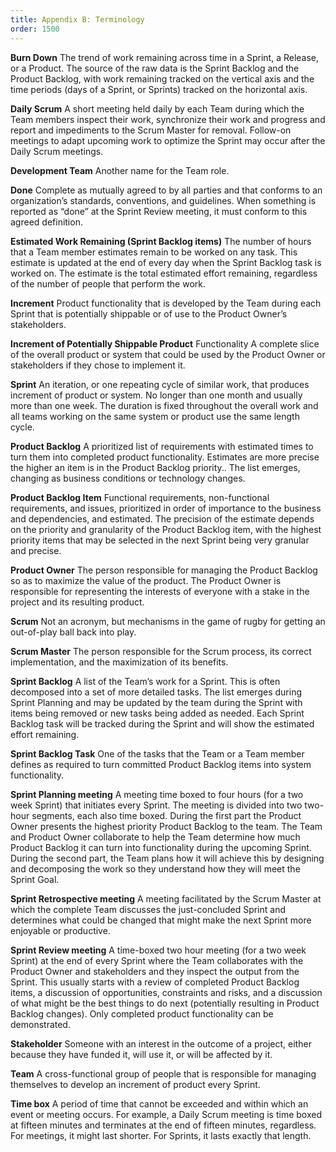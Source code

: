 ```yaml
---
title: Appendix B: Terminology
order: 1500
---
```


**Burn Down**
The trend of work remaining across time in a Sprint, a Release, or a Product. The source of the raw data is the Sprint Backlog and the Product Backlog, with work remaining tracked on the vertical axis and the time periods (days of a Sprint, or Sprints) tracked on the horizontal axis.

**Daily Scrum**
A short meeting held daily by each Team during which the Team members inspect their work, synchronize their work and progress and report and impediments to the Scrum Master for removal. Follow-on meetings to adapt upcoming work to optimize the Sprint may occur after the Daily Scrum meetings.

**Development Team**
Another name for the Team role.

**Done**
Complete as mutually agreed to by all parties and that conforms to an organization’s standards, conventions, and guidelines. When something is reported as “done” at the Sprint Review meeting, it must conform to this agreed definition.

**Estimated Work Remaining (Sprint Backlog items)**
The number of hours that a Team member estimates remain to be worked on any task. This estimate is updated at the end of every day when the Sprint Backlog task is worked on. The estimate is the total estimated effort remaining, regardless of the number of people that perform the work.

**Increment**
Product functionality that is developed by the Team during each Sprint that is potentially shippable or of use to the Product Owner’s stakeholders.

**Increment of Potentially Shippable Product**
Functionality A complete slice of the overall product or system that could be used by the Product Owner or stakeholders if they chose to implement it. 

**Sprint**
An iteration, or one repeating cycle of similar work, that produces increment of product or system. No longer than one month and usually more than one week. The duration is fixed throughout the overall work and all teams working on the same system or product use the same length cycle.

**Product Backlog**
A prioritized list of requirements with estimated times to turn them into completed product functionality. Estimates are more precise the higher an item is in the Product Backlog priority.. The list emerges, changing as business conditions or technology changes.

**Product Backlog Item**
Functional requirements, non-functional requirements, and issues, prioritized in order of importance to the business and dependencies, and estimated. The precision of the estimate depends on the priority and granularity of the Product Backlog item, with the highest priority items that may be selected in the next Sprint being very granular and precise.

**Product Owner**
The person responsible for managing the Product Backlog so as to maximize the value of the product. The Product Owner is responsible for representing the interests of everyone with a stake in the project and its resulting product.

**Scrum**
Not an acronym, but mechanisms in the game of rugby for getting an out-of-play ball back into play.

**Scrum Master**
The person responsible for the Scrum process, its correct implementation, and the maximization of its benefits.

**Sprint Backlog**
A list of the Team’s work for a Sprint. This is often decomposed into a set of more detailed tasks.  The list emerges during Sprint Planning and may be updated by the team during the Sprint with items being removed or new tasks being added as needed. Each Sprint Backlog task will be tracked during the Sprint and will show the estimated effort remaining.

**Sprint Backlog Task**
One of the tasks that the Team or a Team member defines as required to turn committed Product Backlog items into system functionality.

**Sprint Planning meeting**
A meeting time boxed to four hours (for a two week Sprint) that initiates every Sprint. The meeting is divided into two two-hour segments, each also time boxed. During the first part the Product Owner presents the highest priority Product Backlog to the team. The Team and Product Owner collaborate to help the Team determine how much Product Backlog it can turn into functionality during the upcoming Sprint. During the second part, the Team plans how it will achieve this by designing and decomposing the work so they understand how they will meet the Sprint Goal.

**Sprint Retrospective meeting**
A meeting facilitated by the Scrum Master at which the complete Team discusses the just-concluded Sprint and determines what could be changed that might make the next Sprint more enjoyable or productive.

**Sprint Review meeting**
A time-boxed two hour meeting (for a two week Sprint) at the end of every Sprint where the Team collaborates with the Product Owner and stakeholders and they inspect the output from the Sprint. This usually starts with a review of completed Product Backlog items, a discussion of opportunities, constraints and risks, and a discussion of what might be the best things to do next (potentially resulting in Product Backlog changes). Only completed product functionality can be demonstrated.

**Stakeholder**
Someone with an interest in the outcome of a project, either because they have funded it, will use it, or will be affected by it.

**Team**
A cross-functional group of people that is responsible for managing themselves to develop an increment of product every Sprint. 

**Time box**
A period of time that cannot be exceeded and within which an event or meeting occurs. For example, a Daily Scrum meeting is time boxed at fifteen minutes and terminates at the end of fifteen minutes, regardless. For meetings, it might last shorter. For Sprints, it lasts exactly that length.
